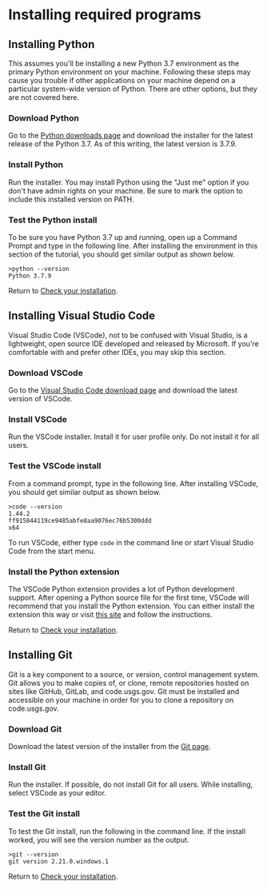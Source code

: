 # Installing required programs

## Installing Python
This assumes you'll be installing a new Python 3.7 environment as the primary
Python environment on your machine. Following these steps may cause you trouble
if other applications on your machine depend on a particular system-wide
version of Python. There are other options, but they are not covered here.

### Download Python
Go to the [Python downloads page][1] and download the installer for the latest
release of the Python 3.7. As of this writing, the latest version is 3.7.9.

### Install Python
Run the installer. You may install Python using the "Just me" option if you
don't have admin rights on your machine. Be sure to mark the option to include
this installed version on PATH.

### Test the Python install
To be sure you have Python 3.7 up and running, open up a Command Prompt and
type in the following line. After installing the environment in this section of
the tutorial, you should get similar output as shown below.

```
>python --version
Python 3.7.9
```

Return to [Check your installation][4].

## Installing Visual Studio Code
Visual Studio Code (VSCode), not to be confused with Visual Studio, is a
lightweight, open source IDE developed and released by Microsoft. If you're
comfortable with and prefer other IDEs, you may skip this section.

### Download VSCode
Go to the [Visual Studio Code download page][2] and download the latest version
of VSCode.

### Install VSCode
Run the VSCode installer. Install it for user profile only. Do not install it
for all users.

### Test the VSCode install
From a command prompt, type in the following line. After installing VSCode, you
should get similar output as shown below.

```
>code --version
1.44.2
ff915844119ce9485abfe8aa9076ec76b5300ddd
x64
```

To run VSCode, either type `code` in the command line or start Visual Studio
Code from the start menu.

### Install the Python extension
The VSCode Python extension provides a lot of Python development support.
After opening a Python source file for the first time, VSCode will recommend
that you install the Python extension. You can either install the extension
this way or visit [this site][5] and follow the instructions.

Return to [Check your installation][4].

## Installing Git
Git is a key component to a source, or version, control management system. Git
allows you to make copies of, or clone, remote repositories hosted on sites
like GitHub, GitLab, and code.usgs.gov. Git must be installed and accessible on
your machine in order for you to clone a repository on code.usgs.gov.

### Download Git
Download the latest version of the installer from the [Git page][3].

### Install Git
Run the installer. If possible, do not install Git for all users. While
installing, select VSCode as your editor.

### Test the Git install
To test the Git install, run the following in the command line. If the install
worked, you will see the version number as the output.

```
>git --version
git version 2.21.0.windows.1
```

Return to [Check your installation][4].

[1]: https://www.python.org/downloads/
[2]: https://code.visualstudio.com/download
[3]: https://git-scm.com/
[4]: setup.md#check-your-installation
[5]: https://marketplace.visualstudio.com/items?itemName=ms-python.python
